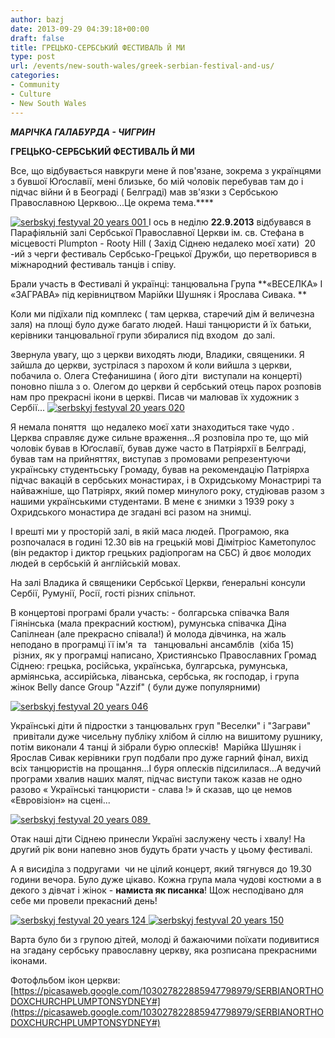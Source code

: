 ```yaml
---
author: bazj
date: 2013-09-29 04:39:18+00:00
draft: false
title: ГРЕЦЬКО-СЕРБСЬКИЙ ФЕСТИВАЛЬ Й МИ
type: post
url: /events/new-south-wales/greek-serbian-festival-and-us/
categories:
- Community
- Culture
- New South Wales
---
```


**_МАРІЧКА ГАЛАБУРДА - ЧИГРИН_**


**ГРЕЦЬКО-СЕРБСЬКИЙ ФЕСТИВАЛЬ Й МИ**


Все, що відбувається навкруги мене й пов'язане, зокрема з українцями з бувшої Юґославії, мені близьке, бо мій чоловік перебував там до і підчас війни й в Београді ( Белграді) мав зв'язки з Сербською Православною Церквою...Це окрема тема.****

[![serbskyj festyval 20 years 001](http://www.ozeukes.com/wp-content/uploads/2013/09/serbskyj-festyval-20-years-001.jpg)
](http://www.ozeukes.com/wp-content/uploads/2013/09/serbskyj-festyval-20-years-001.jpg)І ось в неділю **22.9.2013** відбувався в Парафіяльній залі Сербської Православної Церкви ім. св. Стефана в місцевості Plumpton - Rooty Hill ( Захід Сіднею недалеко моєї хати)  20 -ий з черги фестиваль Сербсько-Грецької Дружби, що перетворився в міжнародний фестиваль танців і співу.  

Брали участь в Фестивалі й українці: танцювальна Група **«ВЕСЕЛКА» І «ЗАГРАВА» під керівництвом Марійки Шушняк і Ярослава Сивакa. **

Коли ми підїхали під комплекс ( там церква, старечий дім й величезна заля) на площі було дуже багато людей. Наші танцюристи й їх батьки, керівники танцювальної групи збиралися під входом  до залі. 

Звернула увагу, що з церкви виходять люди, Владики, священики. Я зайшла до церкви, зустрілася з парохом й коли вийшла з церкви, побачила о. Олега Стефанишина ( його діти  виступали на концерті) поновно пішла з о. Олегом до церкви й сербський отець парох розповів нам про прекрасні ікони в церкві. Писав чи малював їх художник з Сербії... [![serbskyj festyval 20 years 020](http://www.ozeukes.com/wp-content/uploads/2013/09/serbskyj-festyval-20-years-020.jpg)
](http://www.ozeukes.com/wp-content/uploads/2013/09/serbskyj-festyval-20-years-020.jpg)

Я немала поняття  що недалеко моєї хати знаходиться таке чудо . Церква справляє дуже сильне враження...Я розповіла про те, що мій чоловік бував в Юґославії, бував дуже часто в Патріярхії в Белграді, бував там на прийняттях, виступав з промовами репрезентуючи українську студентьську Громаду, бував на рекомендацію Патріярха підчас вакацій в сербських монастирах, і в Охридському Монастрирі та найважніше, що Патріярх, який помер минулого року, студіював разом з нашими українськими студентами. В мене є знимки з 1939 року з Охридського монастира де згадані всі разом на знимці.  

І врешті ми у просторій залі, в якій маса людей. Програмою, яка розпочалася в годині 12.30 вів на грецькій мові Дімітріос Каметопулос (він редактор і диктор грецьких радіопрогам на СБС) й двоє молодих людей в сербській й англійській мовах.

На залі Владика й священики Сербської Церкви, ґенеральні консули Сербії, Румунії, Росії, гості різних спільнот.

В концертові програмі брали участь: - болгарська співачка Валя Гіянінська (мала прекрасний костюм), румунська співачка Діна Сапілнеан (але прекрасно співала!) й молода дівчинка, на жаль неподано в програмці її ім'я  та   танцювальні ансамблів  (хіба 15)  різних, як у програмці написано, Християнсько Православних Громад Сіднею: грецька, російська, українська, булгарська, румунська, арміянська, ассирійська, ліванська, сербська, як господар, і група жінок Belly dance Group "Аzzif" ( були дуже популярними)  

[![serbskyj festyval 20 years 046](http://www.ozeukes.com/wp-content/uploads/2013/09/serbskyj-festyval-20-years-046.jpg)
](http://www.ozeukes.com/wp-content/uploads/2013/09/serbskyj-festyval-20-years-046.jpg)

Українські діти й підростки з танцювальнх груп "Веселки" і "Заграви"  привітали дуже чисельну публіку хлібом й сіллю на вишитому рушнику, потім виконали 4 танці й зібрали бурю оплесків!  Марійка Шушняк і Ярослав Сивак керівники груп подбали про дуже гарний фінал, вихід всіх танцюристів на прощання...І буря оплесків підсилилася...А ведучий програми хвалив наших малят, підчас виступи також казав не одно разово « Українські танцюристи - слава !» й сказав, що це немов «Евровізіон» на сцені...

[![serbskyj festyval 20 years 089](http://www.ozeukes.com/wp-content/uploads/2013/09/serbskyj-festyval-20-years-089.jpg)
](http://www.ozeukes.com/wp-content/uploads/2013/09/serbskyj-festyval-20-years-089.jpg) 

Отак наші діти Сіднею принесли Україні заслужену честь і хвалу! На другий рік вони напевно знов будуть брати участь у цьому фестивалі.

А я висиділа з подругами  чи не цілий концерт, який тягнувся до 19.30 години вечора. Було дуже цікаво. Кожна група мала чудові костюми а в декого з дівчат і жінок - **намиста як писанка**! Щож несподівано для себе ми провели прекасний день!

[![serbskyj festyval 20 years 124](http://www.ozeukes.com/wp-content/uploads/2013/09/serbskyj-festyval-20-years-124.jpg)
](http://www.ozeukes.com/wp-content/uploads/2013/09/serbskyj-festyval-20-years-124.jpg)[![serbskyj festyval 20 years 150](http://www.ozeukes.com/wp-content/uploads/2013/09/serbskyj-festyval-20-years-150.jpg)
](http://www.ozeukes.com/wp-content/uploads/2013/09/serbskyj-festyval-20-years-150.jpg)

Варта було би з групою дітей, молоді й бажаючими поїхати подивитися на згадану сербську православну церкву, яка розписана прекрасними  іконами.

Фотофльбом ікон церкви: [https://picasaweb.google.com/103027822885947798979/SERBIANORTHODOXCHURCHPLUMPTONSYDNEY#](https://picasaweb.google.com/103027822885947798979/SERBIANORTHODOXCHURCHPLUMPTONSYDNEY#)

 
